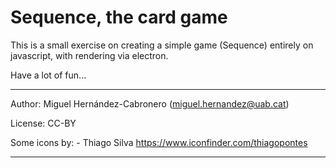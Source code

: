 # Sequence, the card game

This is a small exercise on creating a simple game (Sequence) entirely on javascript, 
with rendering via electron. 

Have a lot of fun...

---

Author: Miguel Hernández-Cabronero (miguel.hernandez@uab.cat)

License: CC-BY

Some icons by:
	- Thiago Silva https://www.iconfinder.com/thiagopontes

---
